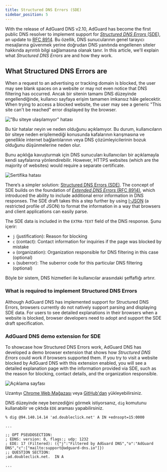 ```yaml
---
title: Structured DNS Errors (SDE)
sidebar_position: 5
---
```


With the release of AdGuard DNS v2.10, AdGuard has become the first public DNS resolver to implement support for [_Structured DNS Errors_ (SDE)](https://datatracker.ietf.org/doc/draft-ietf-dnsop-structured-dns-error/09/), an update to [RFC 8914](https://datatracker.ietf.org/doc/rfc8914/). Bu özellik, DNS sunucularının genel tarayıcı mesajlarına güvenmek yerine doğrudan DNS yanıtında engellenen siteler hakkında ayrıntılı bilgi sağlamasına olanak tanır. In this article, we'll explain what _Structured DNS Errors_ are and how they work.

## What Structured DNS Errors are

When a request to an advertising or tracking domain is blocked, the user may see blank spaces on a website or may not even notice that DNS filtering has occurred. Ancak bir sitenin tamamı DNS düzeyinde engellendiğinde, kullanıcı sayfaya erişim tamamen imkansız hâle gelecektir. When trying to access a blocked website, the user may see a generic "This site can't be reached" error displayed by the browser.

!["Bu siteye ulaşılamıyor" hatası](https://cdn.adtidy.org/content/blog/dns/dns_error.png)

Bu tür hatalar neyin ve neden olduğunu açıklamıyor. Bu durum, kullanıcıların bir siteye neden erişilemediği konusunda kafalarının karışmasına ve genellikle internet bağlantılarının veya DNS çözümleyicilerinin bozuk olduğunu düşünmelerine neden olur.

Bunu açıklığa kavuşturmak için DNS sunucuları kullanıcıları bir açıklamayla kendi sayfalarına yönlendirebilir. However, HTTPS websites (which are the majority of websites) would require a separate certificate.

![Sertifika hatası](https://cdn.adtidy.org/content/blog/dns/certificate_error.png?1)

There’s a simpler solution: [Structured DNS Errors (SDE)](https://datatracker.ietf.org/doc/draft-ietf-dnsop-structured-dns-error/09/). The concept of SDE builds on the foundation of [_Extended DNS Errors_ (RFC 8914)](https://datatracker.ietf.org/doc/rfc8914/), which introduced the ability to include additional error information in DNS responses. The SDE draft takes this a step further by using [I-JSON](https://www.rfc-editor.org/rfc/rfc7493) (a restricted profile of JSON) to format the information in a way that browsers and client applications can easily parse.

The SDE data is included in the `EXTRA-TEXT` field of the DNS response. Şunu içerir:

- `j` (justification): Reason for blocking
- `c` (contact): Contact information for inquiries if the page was blocked by mistake
- `o` (organization): Organization responsible for DNS filtering in this case (optional)
- `s` (suberror): The suberror code for this particular DNS filtering (optional)

Böyle bir sistem, DNS hizmetleri ile kullanıcılar arasındaki şeffaflığı artırır.

### What is required to implement Structured DNS Errors

Although AdGuard DNS has implemented support for Structured DNS Errors, browsers currently do not natively support parsing and displaying SDE data. For users to see detailed explanations in their browsers when a website is blocked, browser developers need to adopt and support the SDE draft specification.

### AdGuard DNS demo extension for SDE

To showcase how Structured DNS Errors work, AdGuard DNS has developed a demo browser extension that shows how _Structured DNS Errors_ could work if browsers supported them. If you try to visit a website blocked by AdGuard DNS with this extension enabled, you will see a detailed explanation page with the information provided via SDE, such as the reason for blocking, contact details, and the organization responsible.

![Açıklama sayfası](https://cdn.adtidy.org/blog/new/jlkdbaccess_blocked.png)

Uzantıyı [Chrome Web Mağazası](https://chromewebstore.google.com/detail/oeinmjfnchfhaabhchfjkbdpmgeageen) veya [GitHub'dan](https://github.com/AdguardTeam/dns-sde-extension/) yükleyebilirsiniz.

DNS düzeyinde neye benzediğini görmek istiyorsanız, `dig` komutunu kullanabilir ve çıktıda `EDE` araması yapabilirsiniz.

```text
% dig @94.140.14.14 'ad.doubleclick.net' A IN +ednsopt=15:0000

...

;; OPT PSEUDOSECTION:
; EDNS: version: 0, flags:; udp: 1232
; EDE: 17 (Filtered): ({"j":"Filtered by AdGuard DNS","o":"AdGuard DNS","c":["mailto:support@adguard-dns.io"]})
;; QUESTION SECTION:
;ad.doubleclick.net.  IN A

...
```
